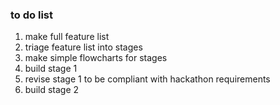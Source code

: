 ### to do list
1. make full feature list
2. triage feature list into stages
3. make simple flowcharts for stages
4. build stage 1
5. revise stage 1 to be compliant with hackathon requirements
6. build stage 2
